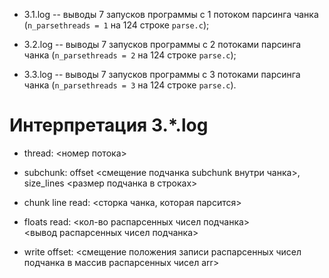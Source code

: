 - 3.1.log -- выводы 7 запусков программы с 1 потоком парсинга чанка (```n_parsethreads = 1``` на 124 строке ```parse.c```);

- 3.2.log -- выводы 7 запусков программы с 2 потоками парсинга чанка (```n_parsethreads = 2``` на 124 строке ```parse.c```);

- 3.3.log -- выводы 7 запусков программы с 3 потоками парсинга чанка (```n_parsethreads = 3``` на 124 строке ```parse.c```).


# Интерпретация 3.*.log

- thread: <номер потока>

- subchunk: offset <смещение подчанка subchunk внутри чанка>, size_lines <размер подчанка в строках>

- chunk line read: <сторка чанка, которая парсится>

- floats read: <кол-во распарсенных чисел подчанка> \
<вывод распарсенных чисел подчанка>

- write offset: <смещение положения записи распарсенных чисел подчанка в массив распарсенных чисел arr>